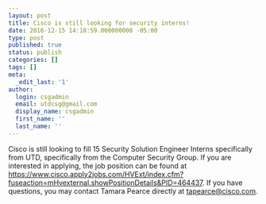 ```yaml
---
layout: post
title: Cisco is still looking for security interns!
date: 2016-12-15 14:18:59.000000000 -05:00
type: post
published: true
status: publish
categories: []
tags: []
meta:
  _edit_last: '1'
author:
  login: csgadmin
  email: utdcsg@gmail.com
  display_name: csgadmin
  first_name: ''
  last_name: ''
---
```


Cisco is still looking to fill 15 Security Solution Engineer Interns specifically from UTD, specifically from the Computer Security Group. If you are interested in applying, the job position can be found at <https://www.cisco.apply2jobs.com/HVExt/index.cfm?fuseaction=mHvexternal.showPositionDetails&PID=464437>. If you have questions, you may contact Tamara Pearce directly at <tapearce@cisco.com>.
